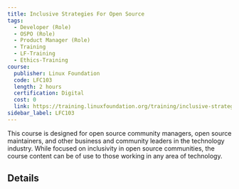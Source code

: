 ```yaml
---
title: Inclusive Strategies For Open Source
tags: 
  - Developer (Role)
  - OSPO (Role)
  - Product Manager (Role)
  - Training
  - LF-Training
  - Ethics-Training
course:
  publisher: Linux Foundation
  code: LFC103
  length: 2 hours
  certification: Digital
  cost: 0
  link: https://training.linuxfoundation.org/training/inclusive-strategies-for-open-source-lfc103/
sidebar_label: LFC103
---
```


This course is designed for open source community managers, open source maintainers, and other business and community leaders in the technology industry. While focused on inclusivity in open source communities, the course content can be of use to those working in any area of technology.

## Details

<CourseDetails course={frontMatter.course}/>
